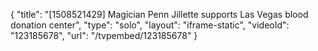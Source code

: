 {
    "title": "[1508521429] Magician Penn Jillette supports Las Vegas blood donation center",
    "type": "solo",
    "layout": "iframe-static",
    "videoId": "123185678",
    "url": "\/tvpembed\/123185678"
}